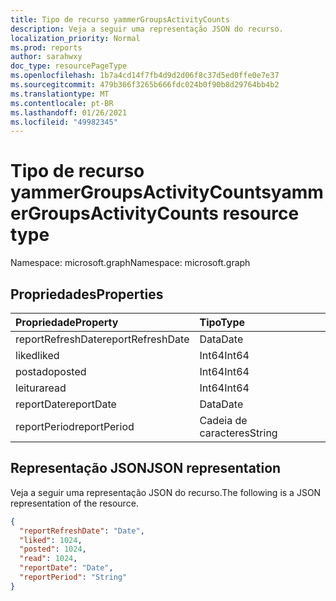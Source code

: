 ```yaml
---
title: Tipo de recurso yammerGroupsActivityCounts
description: Veja a seguir uma representação JSON do recurso.
localization_priority: Normal
ms.prod: reports
author: sarahwxy
doc_type: resourcePageType
ms.openlocfilehash: 1b7a4cd14f7fb4d9d2d06f8c37d5ed0ffe0e7e37
ms.sourcegitcommit: 479b366f3265b666fdc024b0f90b8d29764bb4b2
ms.translationtype: MT
ms.contentlocale: pt-BR
ms.lasthandoff: 01/26/2021
ms.locfileid: "49982345"
---
```

# <a name="yammergroupsactivitycounts-resource-type"></a><span data-ttu-id="fba0c-103">Tipo de recurso yammerGroupsActivityCounts</span><span class="sxs-lookup"><span data-stu-id="fba0c-103">yammerGroupsActivityCounts resource type</span></span>

<span data-ttu-id="fba0c-104">Namespace: microsoft.graph</span><span class="sxs-lookup"><span data-stu-id="fba0c-104">Namespace: microsoft.graph</span></span>

## <a name="properties"></a><span data-ttu-id="fba0c-105">Propriedades</span><span class="sxs-lookup"><span data-stu-id="fba0c-105">Properties</span></span>

| <span data-ttu-id="fba0c-106">Propriedade</span><span class="sxs-lookup"><span data-stu-id="fba0c-106">Property</span></span>          | <span data-ttu-id="fba0c-107">Tipo</span><span class="sxs-lookup"><span data-stu-id="fba0c-107">Type</span></span>   |
| :---------------- | :----- |
| <span data-ttu-id="fba0c-108">reportRefreshDate</span><span class="sxs-lookup"><span data-stu-id="fba0c-108">reportRefreshDate</span></span> | <span data-ttu-id="fba0c-109">Data</span><span class="sxs-lookup"><span data-stu-id="fba0c-109">Date</span></span>   |
| <span data-ttu-id="fba0c-110">liked</span><span class="sxs-lookup"><span data-stu-id="fba0c-110">liked</span></span>             | <span data-ttu-id="fba0c-111">Int64</span><span class="sxs-lookup"><span data-stu-id="fba0c-111">Int64</span></span>  |
| <span data-ttu-id="fba0c-112">postado</span><span class="sxs-lookup"><span data-stu-id="fba0c-112">posted</span></span>            | <span data-ttu-id="fba0c-113">Int64</span><span class="sxs-lookup"><span data-stu-id="fba0c-113">Int64</span></span>  |
| <span data-ttu-id="fba0c-114">leitura</span><span class="sxs-lookup"><span data-stu-id="fba0c-114">read</span></span>              | <span data-ttu-id="fba0c-115">Int64</span><span class="sxs-lookup"><span data-stu-id="fba0c-115">Int64</span></span>  |
| <span data-ttu-id="fba0c-116">reportDate</span><span class="sxs-lookup"><span data-stu-id="fba0c-116">reportDate</span></span>        | <span data-ttu-id="fba0c-117">Data</span><span class="sxs-lookup"><span data-stu-id="fba0c-117">Date</span></span>   |
| <span data-ttu-id="fba0c-118">reportPeriod</span><span class="sxs-lookup"><span data-stu-id="fba0c-118">reportPeriod</span></span>      | <span data-ttu-id="fba0c-119">Cadeia de caracteres</span><span class="sxs-lookup"><span data-stu-id="fba0c-119">String</span></span> |

## <a name="json-representation"></a><span data-ttu-id="fba0c-120">Representação JSON</span><span class="sxs-lookup"><span data-stu-id="fba0c-120">JSON representation</span></span>

<span data-ttu-id="fba0c-121">Veja a seguir uma representação JSON do recurso.</span><span class="sxs-lookup"><span data-stu-id="fba0c-121">The following is a JSON representation of the resource.</span></span>

<!-- {
  "blockType": "resource",
  "@odata.type": "microsoft.graph.yammerGroupsActivityCounts"
} -->

```json
{
  "reportRefreshDate": "Date", 
  "liked": 1024, 
  "posted": 1024, 
  "read": 1024, 
  "reportDate": "Date", 
  "reportPeriod": "String"
}
```


